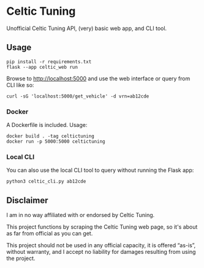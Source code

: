 # Celtic Tuning

Unofficial Celtic Tuning API, (very) basic web app, and CLI tool.

## Usage

```shell
pip install -r requirements.txt
flask --app celtic_web run
```

Browse to <http://localhost:5000> and use the web interface or query from CLI like so:

`curl -sG 'localhost:5000/get_vehicle' -d vrn=ab12cde`

### Docker

A Dockerfile is included. Usage:

```
docker build . -tag celtictuning
docker run -p 5000:5000 celtictuning
```

### Local CLI

You can also use the local CLI tool to query without running the Flask app:

```
python3 celtic_cli.py ab12cde
```

## Disclaimer

I am in no way affiliated with or endorsed by Celtic Tuning.

This project functions by scraping the Celtic Tuning web page, so it's about as far from official as you can get.

This project should not be used in any official capacity, it is offered “as-is”, without warranty, and I accept no liability for damages resulting from using the project.

